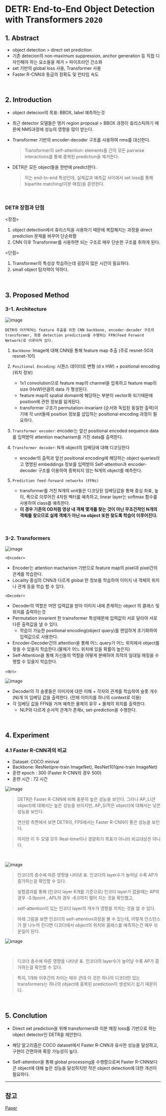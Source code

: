 # DETR: End-to-End Object Detection with Transformers `2020`

## 1. Abstract
- object detection > direct set prediction
- 기존 detecion의 non-maximum suppression, anchor generation 등 직접 디자인해야 하는 요소들을 제거 > 파이프라인 간소화
- set 기반의 global loss 사용, Transformer 사용
- Faster R-CNN과 동급의 정확도 및 런타임 속도
</br>

## 2. Introduction
- object detecion의 목표: BBOX, label 예측하는것
- 최근 detector 모델들은 앵커 region proposal > BBOX 과정이 휴리스틱하기 때문에 NMS과정에 성능의 영향을 많이 받는다.
- Transformer 기반의 encoder-decoder 구조를 사용하여 nms를 대신한다.

   > Transformer의 self-attention: elements들 간의 모든 pairwise interactions를 통해 중복된 prediction을 제거한다.

- DETR은 모든 object들을 한번에 predict한다. 
  > 이는 end-to-end 특성인데, 실제값과 예측값 사이에서 set loss를 통해 bipartite matching(이분 매칭)을 훈련한다. 

</br>

### DETR 장점과 단점
<장점>
1. object detection에서 휴리스틱을 사용하기 때문에 복잡해지는 과정을 direct prediction 문제를 바꾸어 단순화함
2. CNN 이후 Transformer를 사용하면 되는 구조로 매우 단순한 구조를 취하게 된다.

<단점>
1. Transformer의 특성상 학습하는데 굉장히 많은 시간이 필요하다.
2. small object 탐지력이 약하다.


</br>


## 3. Proposed Method
### 3-1. Architecture
![image](https://user-images.githubusercontent.com/53847442/148017271-cd2ab421-0c2e-408f-81ea-6a8dabc86c96.png)


`DETR의 아키텍쳐는 feature 추출을 위한 CNN backbone, encoder-decoder 구조의 transformer, 최종 detection prediction을 수행하는 FFN(Feed Forward Network)로 이루어져 있다.`
</br>

1) `Backbone`: Image에 대해 CNN을 통해 feature map 추출 (주로 resnet-50과 resnet-101)
2) `Positional Encoding`: 시퀀스 데이터로 변형 (d x HW) + positional encoding (위치 정보)
     - 1x1 convolution으로 feature map의 channel을 압축하고 feature map의 size (HxW)만큼의 data 가 형성된다.
     - feature map의 spatial domain에 해당하는 부분이 vector화 되기때문에 position에 관한 정보를 잃게된다.
     - transformer 구조가 permutation-invariant (순서와 독립된 동일한 출력)이기에 각 unit들에 position 정보를 삽입하는 positional encoding 과정이 필요하다.

3) `Transformer encoder`: encoder는 앞선 positional encoded sequence data를 입력받아 attention machanism을 거친 data를 출력한다.
4) `Transformer decoder`: N개 object의 임베딩에 대해 디코딩한다
      - encoder의 출력과 앞선 positional encoding에 해당하는 object queries라고 명명된 embeddings 정보를 입력받아 Self-attention과 encoder-decoder 구조를 이용하여 중복되지 않는 N개의 object를 예측한다.

5) `Prediction feed-forward networks (FFNs)`
      - transformer를 거친 N개의 unit들은 디코딩된 임베딩값을 통해 중심 좌표, 높이, 폭으로 이루어진 4차원 벡터를 예측하고, linear layer는 softmax 함수를 사용하여 class를 예측한다.
      - <b>이 경우 기존의 OD처럼 영상 내 객체 몇개를 찾는 것이 아닌 무조건적인 N개의 객체를 찾으므로 실제 객체가 아닌 no object 또한 찾도록 학습이 이루어진다.</b>

</br>

### 3-2. Transformers
![image](https://user-images.githubusercontent.com/53847442/148019445-dc754df5-118d-4a7f-a96f-7f6d4a84bc91.png)

`<Encoder>`
- Encoder는 attention machanism 기반으로 feature map의 pixel과 pixel간의 관계를 학습한다.
- Locality 중심의 CNN과 다르게 global 한 정보를 학습하여 이미지 내 객체의 위치나 관계 등을 학습 할 수 있다.

`<Decoder>`
- Decoder의 역할은 어떤 입력값을 받아 이미지 내에 존재하는 object 의 클래스 및 위치를 출력하는것
- Permutation invarient 한 trainsformer 특성때문에 입력값이 서로 달라야 서로 다른 출력값을 낼 수 있다.
   - 학습이 가능한 positional encoding(object query)를 랜덤하게 초기화하여 입력값으로 사용한다.
- Encoder-Decoder간의 attention을 통해 어느 query가 어느 위치에서 object를 찾을 수 있을지 학습한다.(물체가 어느 위치에 있을 확률이 높은지)
- Self-Attention을 통해 자신들의 역할을 어떻게 분배하여 최적의 일대일 매칭을 수행할 수 있을지 학습한다.

`<예시>`

![image](https://user-images.githubusercontent.com/53847442/148023525-1b4e70d5-fe08-4838-bc9d-2186aac936e9.png)


- Decoder의 각 슬롯들은 이미지에 대한 이해 + 각자의 관계를 학습하여 슬롯 개수(N)개 의 임베딩 값을 출력한다. (전체 이미지를 하나의 context로 이용)
- 각 임베딩 값을 FFN을 거쳐 예측한 물체의 유무 + 물체의 위치를 출력한다.
   - NLP와 다르게 순서적 관계가 존재x, set-prediction을 수행한다.

</br>

## 4. Experiment
### 4.1 Faster R-CNN과의 비교
- Dataset: COCO minival
- Backbone: ResNet(pre-train ImageNet), ResNet101(pre-train ImageNet)
- 훈련 epoch : 300 (Faster R-CNN의 경우 500)
- 훈련 시간 : 72 시간

![image](https://user-images.githubusercontent.com/53847442/148024167-78a241f0-ab66-4827-86d3-5e9d4cf37043.png)
</br>

> DETR은 Faster R-CNN에 비해 충분히 높은 성능을 보인다. 그러나 AP_L(큰 object)에 대해서는 높은 성능을 보이지만, AP_S(작은 object)에 대해서는 낮은 성능을 보인다.

> 연산량 측면에서 보면 DETR이, FPS에서는 Faster R-CNN이 좋은 성능을 보인다.

> 하지만 이 두 모델 모두 Real-time이나 경량화가 목표가 아니라 비교대상은 아니다.


</br>

![image](https://user-images.githubusercontent.com/53847442/148024487-c7f514ff-b7be-435b-bd53-5fb72f95e229.png)
</br>

> 인코더의 층수에 따른 영향을 나타낸 표. 인코더의 layer수가 늘어날 수록 AP가 증가하는걸 확인할 수 있다. 

> 실험결과를 통해 (인코더 layer 6개를 기준으로) 인코더 layer가 없을때는 AP의 경우 -3.9point , APL의 경우 -6.0까지 떨어 지는 것을 확인했고,  

> self-attention이 있는 인코더 layer의 개수가 영향을 끼치는 것을 알 수 있다.

>  아래  그림을 보면 인코더의 self-attention과정을 볼 수 있는데, 이렇게 인스턴스가 잘 나누어 진다면 디코더에서 object의 위치와 클래스를 예측하는건 매우 쉬운일이 된다.

![image](https://user-images.githubusercontent.com/53847442/148024669-6a0ac868-5d20-4e96-a7dd-62f3370490e4.png)

</br>

> 디코더 층수에 따른 영향을 나타낸 표. 인코더의 layer수가 늘어날 수록 AP가 증가하는걸 확인할 수 있다. 

> 특히, 1개와 이후간의 차이는 매우 큰데 이 것은 하나의 디코더만 있는 transformers는 하나의 object에 중복된 prediction이 생성되기 쉽기 때문이다.

</br>

## 5. Conclution
- Direct set prediction을 위해 transformers와 이분 매칭 loss를 기반으로 하는 object detector인 DETR을 제안한다.

- 해당 알고리즘은 COCO dataset에서 Faster R-CNN과 유사한 성능을 달성하고, 구현이 간편하여 확장 가능성이 높다.

- Self-attention을 통해 global processing을 수행함으로써 Faster R-CNN보다 큰 object에 대해 높은 성능을 달성하지만 작은 object detection에 대한 개선이 필요하다.


***
## 참고
[Paper](https://arxiv.org/pdf/2005.12872.pdf)

